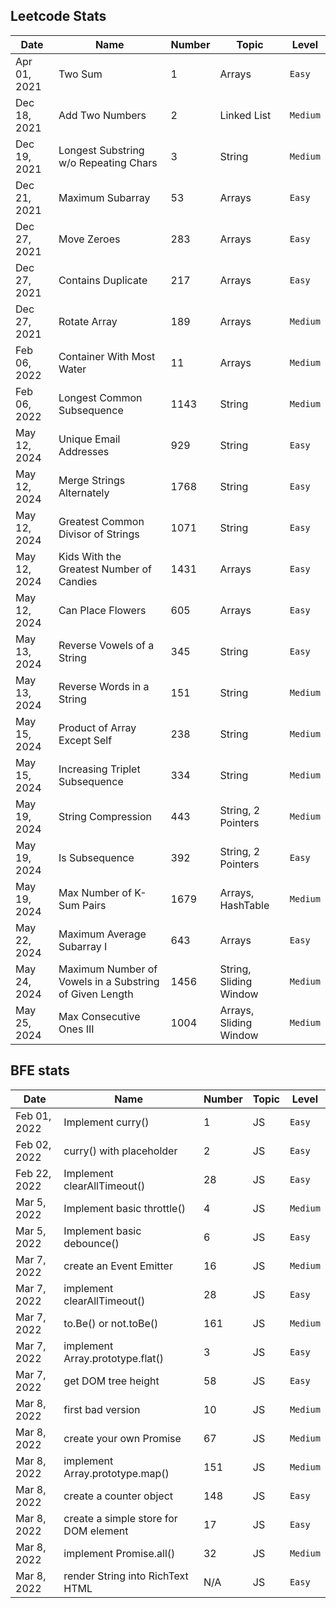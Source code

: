 ## Leetcode Stats

| Date         | Name                                                    | Number | Topic                  | Level    |
| ------------ | ------------------------------------------------------- | ------ | ---------------------- | -------- |
| Apr 01, 2021 | Two Sum                                                 | 1      | Arrays                 | `Easy`   |
| Dec 18, 2021 | Add Two Numbers                                         | 2      | Linked List            | `Medium` |
| Dec 19, 2021 | Longest Substring w/o Repeating Chars                   | 3      | String                 | `Medium` |
| Dec 21, 2021 | Maximum Subarray                                        | 53     | Arrays                 | `Easy`   |
| Dec 27, 2021 | Move Zeroes                                             | 283    | Arrays                 | `Easy`   |
| Dec 27, 2021 | Contains Duplicate                                      | 217    | Arrays                 | `Easy`   |
| Dec 27, 2021 | Rotate Array                                            | 189    | Arrays                 | `Medium` |
| Feb 06, 2022 | Container With Most Water                               | 11     | Arrays                 | `Medium` |
| Feb 06, 2022 | Longest Common Subsequence                              | 1143   | String                 | `Medium` |
| May 12, 2024 | Unique Email Addresses                                  | 929    | String                 | `Easy`   |
| May 12, 2024 | Merge Strings Alternately                               | 1768   | String                 | `Easy`   |
| May 12, 2024 | Greatest Common Divisor of Strings                      | 1071   | String                 | `Easy`   |
| May 12, 2024 | Kids With the Greatest Number of Candies                | 1431   | Arrays                 | `Easy`   |
| May 12, 2024 | Can Place Flowers                                       | 605    | Arrays                 | `Easy`   |
| May 13, 2024 | Reverse Vowels of a String                              | 345    | String                 | `Easy`   |
| May 13, 2024 | Reverse Words in a String                               | 151    | String                 | `Medium` |
| May 15, 2024 | Product of Array Except Self                            | 238    | String                 | `Medium` |
| May 15, 2024 | Increasing Triplet Subsequence                          | 334    | String                 | `Medium` |
| May 19, 2024 | String Compression                                      | 443    | String, 2 Pointers     | `Medium` |
| May 19, 2024 | Is Subsequence                                          | 392    | String, 2 Pointers     | `Easy`   |
| May 19, 2024 | Max Number of K-Sum Pairs                               | 1679   | Arrays, HashTable      | `Medium` |
| May 22, 2024 | Maximum Average Subarray I                              | 643    | Arrays                 | `Easy`   |
| May 24, 2024 | Maximum Number of Vowels in a Substring of Given Length | 1456   | String, Sliding Window | `Medium` |
| May 25, 2024 | Max Consecutive Ones III                                | 1004   | Arrays, Sliding Window | `Medium` |

## BFE stats

| Date         | Name                                  | Number | Topic | Level    |
| ------------ | ------------------------------------- | ------ | ----- | -------- |
| Feb 01, 2022 | Implement curry()                     | 1      | JS    | `Easy`   |
| Feb 02, 2022 | curry() with placeholder              | 2      | JS    | `Easy`   |
| Feb 22, 2022 | Implement clearAllTimeout()           | 28     | JS    | `Easy`   |
| Mar 5, 2022  | Implement basic throttle()            | 4      | JS    | `Medium` |
| Mar 5, 2022  | Implement basic debounce()            | 6      | JS    | `Easy`   |
| Mar 7, 2022  | create an Event Emitter               | 16     | JS    | `Medium` |
| Mar 7, 2022  | implement clearAllTimeout()           | 28     | JS    | `Easy`   |
| Mar 7, 2022  | to.Be() or not.toBe()                 | 161    | JS    | `Medium` |
| Mar 7, 2022  | implement Array.prototype.flat()      | 3      | JS    | `Easy`   |
| Mar 7, 2022  | get DOM tree height                   | 58     | JS    | `Easy`   |
| Mar 8, 2022  | first bad version                     | 10     | JS    | `Medium` |
| Mar 8, 2022  | create your own Promise               | 67     | JS    | `Medium` |
| Mar 8, 2022  | implement Array.prototype.map()       | 151    | JS    | `Medium` |
| Mar 8, 2022  | create a counter object               | 148    | JS    | `Easy`   |
| Mar 8, 2022  | create a simple store for DOM element | 17     | JS    | `Easy`   |
| Mar 8, 2022  | implement Promise.all()               | 32     | JS    | `Medium` |
| Mar 8, 2022  | render String into RichText HTML      | N/A    | JS    | `Easy`   |
